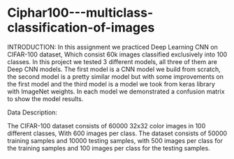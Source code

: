 # Ciphar100---multiclass-classification-of-images
INTRODUCTION:
In this assignment we practiced Deep Learning CNN on CIFAR-100 dataset,
Which consist 60k images classified exclusively into 100 classes. In this project we tested 3 different models, all three of them are Deep CNN models. The first model is a CNN model we build from scratch, the second model is a pretty similar model but with some improvements on the first model and the third model is a model we took from keras library with ImageNet weights.
In each model we demonstrated a confusion matrix to show the model results.

Data Description:

The CIFAR-100 dataset consists of 60000 32x32 color images in 100 different classes,
With 600 images per class. The dataset consists of 50000 training samples and 10000 testing samples, with 500 images per class for the training samples and 100 images per class for the testing samples.
 
